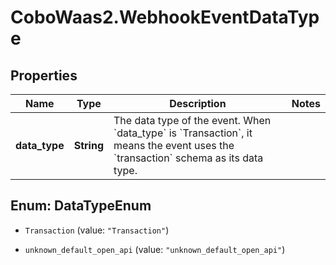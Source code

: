 # CoboWaas2.WebhookEventDataType

## Properties

Name | Type | Description | Notes
------------ | ------------- | ------------- | -------------
**data_type** | **String** | The data type of the event. When &#x60;data_type&#x60; is &#x60;Transaction&#x60;, it means the event uses the &#x60;transaction&#x60; schema as its data type. | 



## Enum: DataTypeEnum


* `Transaction` (value: `"Transaction"`)

* `unknown_default_open_api` (value: `"unknown_default_open_api"`)





